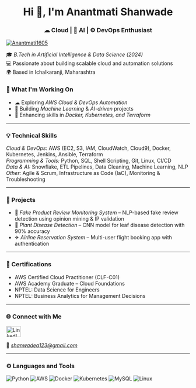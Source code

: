 
<h1 align="center">Hi 👋, I'm Anantmati Shanwade</h1>
<h3 align="center">☁ Cloud | 🧠 AI | ⚙ DevOps Enthusiast</h3>

<p align="left"> 
  <a href="https://github.com/ryo-ma/github-profile-trophy">
    <img src="https://github-profile-trophy.vercel.app/?username=Anantmati1605" alt="Anantmati1605" />
  </a> 
</p>

🎓 *B.Tech in Artificial Intelligence & Data Science (2024)*  
💻 Passionate about building scalable cloud and automation solutions  
🌍 Based in Ichalkaranji, Maharashtra  


### 🔧 What I'm Working On
- ☁ Exploring *AWS Cloud & DevOps Automation*  
- 🤖 Building *Machine Learning* & *AI-driven* projects  
- 🧩 Enhancing skills in *Docker, Kubernetes, and Terraform*

---

### 💡 Technical Skills
*Cloud & DevOps:* AWS (EC2, S3, IAM, CloudWatch, Cloud9), Docker, Kubernetes, Jenkins, Ansible, Terraform  
*Programming & Tools:* Python, SQL, Shell Scripting, Git, Linux, CI/CD  
*Data & AI:* Snowflake, ETL Pipelines, Data Cleaning, Machine Learning, NLP  
*Other:* Agile & Scrum, Infrastructure as Code (IaC), Monitoring & Troubleshooting  

---

### 🧪 Projects
- 🧠 *Fake Product Review Monitoring System* – NLP-based fake review detection using opinion mining & IP validation  
- 🌿 *Plant Disease Detection* – CNN model for leaf disease detection with 90% accuracy  
- ✈ *Airline Reservation System* – Multi-user flight booking app with authentication  

---

### 🏅 Certifications
- AWS Certified Cloud Practitioner (CLF-C01)  
- AWS Academy Graduate – Cloud Foundations  
- NPTEL: Data Science for Engineers  
- NPTEL: Business Analytics for Management Decisions  

---

### 🌐 Connect with Me
<p align="left">
  <a href="https://linkedin.com/in/anantmati-shanwade-0b9845230" target="blank">
    <img align="center" src="https://raw.githubusercontent.com/rahuldkjain/github-profile-readme-generator/master/src/images/icons/Social/linked-in-alt.svg" alt="LinkedIn" height="30" width="40" />
  </a>
</p>

📧 *shanwadea123@gmail.com*

---

### ⚙ Languages and Tools
<p align="left">
  <img src="https://img.shields.io/badge/Python-3776AB?style=for-the-badge&logo=python&logoColor=white" alt="Python" />
  <img src="https://img.shields.io/badge/AWS-232F3E?style=for-the-badge&logo=amazon-aws&logoColor=white" alt="AWS" />
  <img src="https://img.shields.io/badge/Docker-2496ED?style=for-the-badge&logo=docker&logoColor=white" alt="Docker" />
  <img src="https://img.shields.io/badge/Kubernetes-326CE5?style=for-the-badge&logo=kubernetes&logoColor=white" alt="Kubernetes" />
  <img src="https://img.shields.io/badge/MySQL-4479A1?style=for-the-badge&logo=mysql&logoColor=white" alt="MySQL" />
  <img src="https://img.shields.io/badge/Linux-FCC624?style=for-the-badge&logo=linux&logoColor=black" alt="Linux" />
  <img src="https://img
